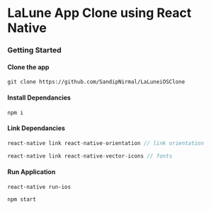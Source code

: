 # LaLune App Clone using React Native

### Getting Started

#### Clone the app

```
git clone https://github.com/SandipNirmal/LaLuneiOSClone
```

#### Install Dependancies

```
npm i
```


#### Link Dependancies

``` JavaScript
react-native link react-native-orientation // link orientation

react-native link react-native-vector-icons // fonts

```
#### Run Application

```
react-native run-ios

npm start
```
